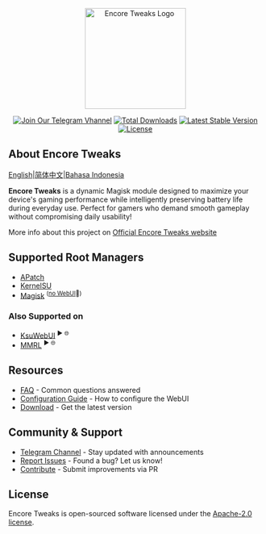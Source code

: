 <p align="center"><a href="https://encore.rem01gaming.dev" target="_blank"><img src="https://encore.rem01gaming.dev/logo.webp" width="200" alt="Encore Tweaks Logo"></a></p>

<p align="center">
<a href="https://t.me/rem01schannel"><img src="https://img.shields.io/badge/Follow-Telegram-white.svg?style=for-the-badge&logo=telegram&logoColor=white&labelColor=222" alt="Join Our Telegram Vhannel"></a>
<a href="https://encore.rem01gaming.dev/download"><img src="https://img.shields.io/github/downloads/rem01gaming/encore/total?style=for-the-badge&logoColor=white&labelColor=222" alt="Total Downloads"></a>
<a href="https://github.com/Rem01Gaming/encore/releases"><img src="https://img.shields.io/github/v/release/rem01gaming/encore?label=Release&style=for-the-badge&logo=github&logoColor=white&labelColor=222" alt="Latest Stable Version"></a>
<a href="https://encore.rem01gaming.dev"><img src="https://img.shields.io/badge/Apache-white?style=for-the-badge&logo=andela&logoColor=white&label=License&labelColor=222" alt="License"></a>
</p>

## About Encore Tweaks
[English](/README.md)|[简体中文](/READMEs/README_zh-CN.md)|[Bahasa Indonesia](/READMEs/README_id-ID.md)

**Encore Tweaks** is a dynamic Magisk module designed to maximize your device's gaming performance while intelligently preserving battery life during everyday use. Perfect for gamers who demand smooth gameplay without compromising daily usability!

More info about this project on [Official Encore Tweaks website](https://encore.rem01gaming.dev/)

## Supported Root Managers

- [APatch](https://github.com/bmax121/APatch)
- [KernelSU](https://github.com/tiann/KernelSU)
- [Magisk](https://github.com/topjohnwu/Magisk)  <sup>([no WebUI](https://github.com/topjohnwu/Magisk/issues/8609#event-15568590949)👀)</sup>

### Also Supported on

- [KsuWebUI](https://github.com/5ec1cff/KsuWebUIStandalone)   <sup>▶ 🌐</sup>
- [MMRL](https://github.com/DerGoogler/MMRL)   <sup>▶ 🌐</sup>

## Resources

- [FAQ](https://encore.rem01gaming.dev/guide/faq.html) - Common questions answered
- [Configuration Guide](https://encore.rem01gaming.dev/guide/webui-and-configuration.html) - How to configure the WebUI
- [Download](https://encore.rem01gaming.dev/download) - Get the latest version

## Community & Support

- [Telegram Channel](https://t.me/rem01schannel) - Stay updated with announcements
- [Report Issues](https://github.com/rem01gaming/encore/issues) - Found a bug? Let us know!
- [Contribute](https://github.com/rem01gaming/encore/pulls) - Submit improvements via PR

## License

Encore Tweaks is open-sourced software licensed under the [Apache-2.0 license](https://www.apache.org/licenses/LICENSE-2.0).
